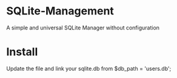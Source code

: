 # SQLite-Management
A simple and universal SQLite Manager without configuration

# Install
Update the file and link your sqlite.db from $db_path = 'users.db';

